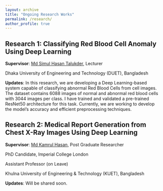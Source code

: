 ```yaml
---
layout: archive
title: "Ongoing Research Works"
permalink: /research/
author_profile: true
---
```

## Research 1: Classifying Red Blood Cell Anomaly Using Deep Learning

**Supervisor**: [Md Simul Hasan Talukder](https://scholar.google.com/citations?user=T754wTAAAAAJ&hl=en), Lecturer

Dhaka University of Engineering and Technology (DUET), Bangladesh

**Updates**: In this research, we are developing a Deep Learning-based system capable of classifying abnormal Red Blood Cells from cell images. The dataset contains 6088 images of normal and abnormal red blood cells with 3044 images per class. I have trained and validated a pre-trained ResNet50 architecture for this task. Currently, we are working to develop the model’s accuracy and efficient preprocessing techniques. 

## Research 2: Medical Report Generation from Chest X-Ray Images Using Deep Learning 

**Supervisor**: [Md Kamrul Hasan](https://med-ai.netlify.app/), Post Graduate Researcher

PhD Candidate, Imperial College London

Assistant Professor (on Leave)

Khulna University of Engineering & Technology (KUET), Bangladesh

**Updates**: Will be shared soon.  
